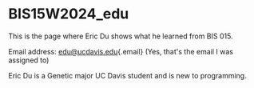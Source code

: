 # BIS15W2024_edu

This is the page where Eric Du shows what he learned from BIS 015.

Email address: [edu\@ucdavis.edu](mailto:edu@ucdavis.edu){.email}
(Yes, that's the email I was assigned to)

Eric Du is a Genetic major UC Davis student and is new to programming.
